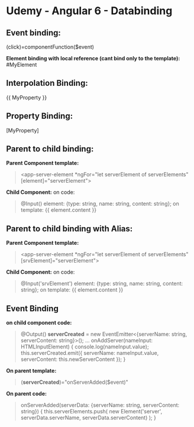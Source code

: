 Udemy - Angular 6 - Databinding
=======

## Event binding: ##
(click)=componentFunction($event)

**Element binding with local reference (cant bind only to the template):**
#MyElement

## Interpolation Binding: ##
{{ MyProperty }}

## Property Binding: ##
[MyProperty]


## Parent to child binding: ##
**Parent Component template:**
><app-server-element *ngFor="let serverElement of serverElements" [element]="serverElement"></app-server-element>

**Child Component:**
on code:  
>@Input() element: {type: string, name: string, content: string};
on template: 
><label>{{ element.content }}</label>


## Parent to child binding with Alias: ##
**Parent Component template:**
><app-server-element *ngFor="let serverElement of serverElements" [srvElement]="serverElement"></app-server-element>

**Child Component:**
on code:  
>@Input('srvElement') element: {type: string, name: string, content: string};
on template: 
><label>{{ element.content }}</label>


## Event Binding ##
**on child component code:**
>  @Output() **serverCreated** = new EventEmitter<{serverName: string, serverContent: string}>();
>  ...
>  onAddServer(nameInput: HTMLInputElement) {
>    console.log(nameInput.value);
>    this.serverCreated.emit({
>      serverName: nameInput.value, 
>      serverContent: this.newServerContent
>    });
>  }

**On parent template:**
>(**serverCreated**)="onServerAdded($event)"
>
**On parent code:**
 > onServerAdded(serverData: {serverName: string, serverContent: string}) {
 >   this.serverElements.push(
 >     new Element('server', serverData.serverName, serverData.serverContent)
 >   );
 > }
